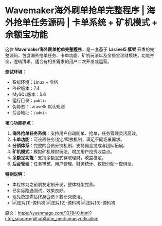 # Wavemaker海外刷单抢单完整程序 | 海外抢单任务源码 | 卡单系统 + 矿机模式 + 余额宝功能

这款 **Wavemaker海外刷单抢单完整程序**，是一套基于 **Laravel5 框架** 开发的完整源码，包含海外抢单任务、卡单功能、矿机玩法以及余额宝理财模块，功能齐全，逻辑清晰，适合有相关需求的用户二次开发或运营。

**测试环境：**

* 系统环境：Linux + 宝塔
* PHP版本：7.4
* MySQL版本：5.6
* 运行目录：`public`
* 伪静态：Laravel5 默认规则
* 后台地址：`/admin`

**核心功能亮点：**

1. **海外抢单任务系统**：支持用户自动刷单、抢单，任务管理灵活高效。
2. **卡单功能**：可设置任务锁定/释放机制，满足不同场景需求。
3. **分销体系**：完整的会员分销机制，支持佣金提成与团队拓展。
4. **矿机模式**：模拟矿机理财玩法，增加用户投资收益点。
5. **余额宝功能**：支持余额宝式存取理财，收益稳定。
6. **后台管理**：任务审核、用户管理、财务统计、权限分配一应俱全。

**特别说明：**

* 本程序为之前朋友定制开发，整体框架完善。
* 已实际跑通测试，效果良好。
* 现免费提供给终身会员下载研究使用。
* ![图片[1]-源码狗](https://pub-7eb420edbb5641e0a4d6027c727f4217.r2.dev/wp-content/uploads/2025/09/1699885286-6ed5952562939dc.jpg) ![图片[2]-源码狗](https://pub-7eb420edbb5641e0a4d6027c727f4217.r2.dev/wp-content/uploads/2025/09/1699885289-e9a246b64e885e6.jpg) ![图片[3]-源码狗](https://pub-7eb420edbb5641e0a4d6027c727f4217.r2.dev/wp-content/uploads/2025/09/1699885291-bd3a122150a5a1d.jpg)

原文：https://yuanmago.com/137840.html?utm_source=github&utm_medium=syndication
